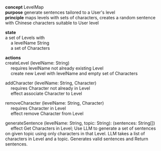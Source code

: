 **concept** LevelMap  
**purpose** generate sentences tailored to a User's level  
**principle** maps levels with sets of characters, creates a random sentence with Chinese characters suitable to User level  

**state**    
a set of Levels with  
  &emsp; a levelName String  
  &emsp; a set of Characters  

**actions**  
createLevel (levelName: String)  
  &emsp; requires levelName not already existing Level  
  &emsp; create new Level with levelName and empty set of Characters  

addCharacter (levelName: String, Character)  
  &emsp; requires Character not already in Level  
  &emsp; effect associate Character to Level  

removeCharacter (levelName: String, Character)  
  &emsp; requires Character in Level  
  &emsp; effect remove Character from Level  

generateSentence (levelName: String, topic: String): (sentences: String[])  
  &emsp; effect Get Characters in Level; Use LLM to generate a set of sentences on given topic using only characters in that Level. LLM takes a list of characters in Level and a topic. Generates valid sentences and Return sentences.
